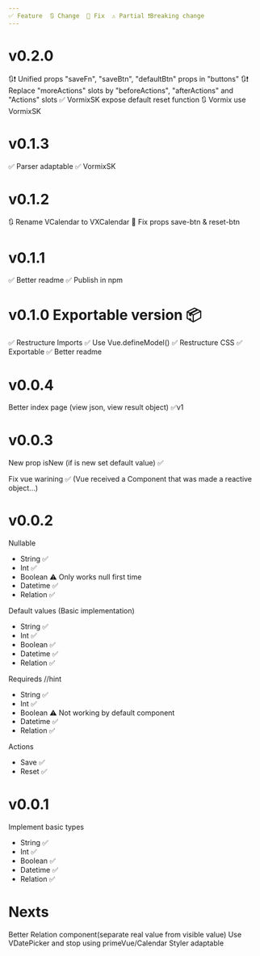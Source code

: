 ```yaml
---
✅ Feature  🔃 Change  🐛 Fix  ⚠️ Partial ❗Breaking change
---
```


# v0.2.0

🔃❗ Unified props "saveFn", "saveBtn", "defaultBtn" props in "buttons"
🔃❗ Replace "moreActions" slots by "beforeActions", "afterActions" and "Actions" slots
✅ VormixSK expose default reset function
🔃 Vormix use VormixSK

# v0.1.3

✅ Parser adaptable
✅ VormixSK

# v0.1.2

🔃 Rename VCalendar to VXCalendar
🐛 Fix props save-btn & reset-btn

# v0.1.1

✅ Better readme 
✅ Publish in npm

# v0.1.0 Exportable version 📦

✅ Restructure Imports
✅ Use Vue.defineModel()
✅ Restructure CSS
✅ Exportable
✅ Better readme

# v0.0.4

Better index page (view json, view result object) ✅v1

# v0.0.3

New prop isNew (if is new set default value) ✅

Fix vue warining ✅
(Vue received a Component that was made a reactive object...)

# v0.0.2

Nullable

- String ✅
- Int ✅
- Boolean ⚠️ Only works null first time
- Datetime ✅
- Relation ✅

Default values (Basic implementation)

- String ✅
- Int ✅
- Boolean ✅
- Datetime ✅
- Relation ✅

Requireds //hint

- String ✅
- Int ✅
- Boolean ⚠️ Not working by default component
- Datetime ✅
- Relation ✅

Actions

- Save ✅
- Reset ✅

# v0.0.1

Implement basic types

- String ✅
- Int ✅
- Boolean ✅
- Datetime ✅
- Relation ✅

# Nexts
Better Relation component(separate real value from visible value)
Use VDatePicker and stop using primeVue/Calendar
Styler adaptable
